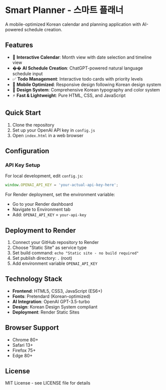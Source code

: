 # Smart Planner - 스마트 플래너

A mobile-optimized Korean calendar and planning application with AI-powered schedule creation.

## Features

- 📅 **Interactive Calendar**: Month view with date selection and timeline view
- �� **AI Schedule Creation**: ChatGPT-powered natural language schedule input
- ✅ **Todo Management**: Interactive todo cards with priority levels
- 📱 **Mobile Optimized**: Responsive design following Korean design system
- 🎨 **Design System**: Comprehensive Korean typography and color system
- ⚡ **Fast & Lightweight**: Pure HTML, CSS, and JavaScript

## Quick Start

1. Clone the repository
2. Set up your OpenAI API key in `config.js`
3. Open `index.html` in a web browser

## Configuration

### API Key Setup

For local development, edit `config.js`:
```javascript
window.OPENAI_API_KEY = 'your-actual-api-key-here';
```

For Render deployment, set the environment variable:
- Go to your Render dashboard
- Navigate to Environment tab
- Add: `OPENAI_API_KEY` = `your-api-key`

## Deployment to Render

1. Connect your GitHub repository to Render
2. Choose "Static Site" as service type
3. Set build command: `echo "Static site - no build required"`
4. Set publish directory: `.` (root)
5. Add environment variable `OPENAI_API_KEY`

## Technology Stack

- **Frontend**: HTML5, CSS3, JavaScript (ES6+)
- **Fonts**: Pretendard (Korean-optimized)
- **AI Integration**: OpenAI GPT-3.5-turbo
- **Design**: Korean Design System compliant
- **Deployment**: Render Static Sites

## Browser Support

- Chrome 80+
- Safari 13+
- Firefox 75+
- Edge 80+

## License

MIT License - see LICENSE file for details
